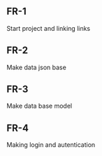 ## FR-1
Start project and linking links

## FR-2
Make data json base

## FR-3
Make data base model

## FR-4
Making login and autentication